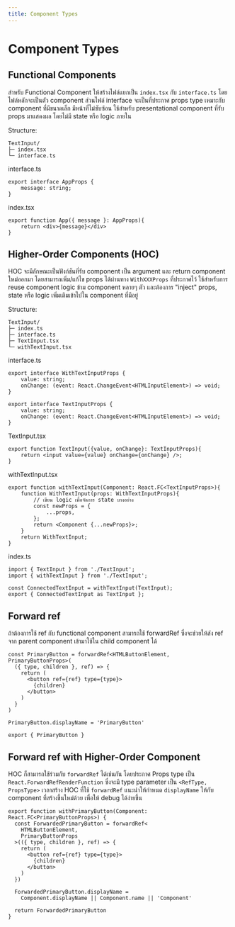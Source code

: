 ```yaml
---
title: Component Types
---
```


# Component Types

## Functional Components

สำหรับ Functional Component ให้สร้างไฟล์แยกเป็น `index.tsx` กับ `interface.ts` โดยไฟล์หลักจะเป็นตัว component ส่วนไฟล์ interface จะเป็นที่ประกาศ props type เหมาะกับ component ที่มีขนาดเล็ก มีหน้าที่ไม่ซับซ้อน ใช้สำหรับ presentational component ที่รับ props มาแสดงผล โดยไม่มี state หรือ logic ภายใน

Structure:

```
TextInput/
├─ index.tsx
└─ interface.ts
```

interface.ts

```
export interface AppProps {
    message: string;
}
```

index.tsx

```
export function App({ message }: AppProps){
    return <div>{message}</div>
}
```

## Higher-Order Components (HOC)

HOC จะมีลักษณะเป็นฟังก์ชันที่รับ component เป็น argument และ return component ใหม่ออกมา โดยสามารถเพิ่ม/แก้ไข props ได้ผ่านทาง `WithXXXProps` ที่ประกาศไว้ ใช้สำหรับการ reuse component logic ข้าม component หลายๆ ตัว และต้องการ "inject" props, state หรือ logic เพิ่มเติมเข้าไปใน component ที่มีอยู่

Structure:

```
TextInput/
├─ index.ts
├─ interface.ts
├─ TextInput.tsx
└─ withTextInput.tsx
```

interface.ts

```
export interface WithTextInputProps {
    value: string;
    onChange: (event: React.ChangeEvent<HTMLInputElement>) => void;
}

export interface TextInputProps {
    value: string;
    onChange: (event: React.ChangeEvent<HTMLInputElement>) => void;
}
```

TextInput.tsx

```
export function TextInput({value, onChange}: TextInputProps){
    return <input value={value} onChange={onChange} />;
}
```

withTextInput.tsx

```
export function withTextInput(Component: React.FC<TextInputProps>){
    function WithTextInput(props: WithTextInputProps){
        // เขียน logic เพื่อจัดการ state บางอย่าง
        const newProps = {
            ...props,
        };
        return <Component {...newProps}>;
    }
    return WithTextInput;
}
```

index.ts

```
import { TextInput } from './TextInput';
import { withTextInput } from './TextInput';

const ConnectedTextInput = withTextInput(TextInput);
export { ConnectedTextInput as TextInput };
```

## Forward ref

ถ้าต้องการใช้ ref กับ functional component สามารถใช้ forwardRef ซึ่งจะช่วยให้ส่ง ref จาก parent component เข้ามาใช้ใน child component ได้

```
const PrimaryButton = forwardRef<HTMLButtonElement, PrimaryButtonProps>(
  ({ type, children }, ref) => {
    return (
      <button ref={ref} type={type}>
        {children}
      </button>
    )
  }
)

PrimaryButton.displayName = 'PrimaryButton'

export { PrimaryButton }
```

## Forward ref with Higher-Order Component

HOC ก็สามารถใช้ร่วมกับ `forwardRef` ได้เช่นกัน โดยประกาศ Props type เป็น `React.ForwardRefRenderFunction` ซึ่งจะมี type parameter เป็น `<RefType, PropsType>`
เวลาสร้าง HOC ที่ใช้ `forwardRef` แนะนำให้กำหนด `displayName` ให้กับ component ที่สร้างขึ้นใหม่ด้วย เพื่อให้ debug ได้ง่ายขึ้น

```
export function withPrimaryButton(Component: React.FC<PrimaryButtonProps>) {
  const ForwardedPrimaryButton = forwardRef<
    HTMLButtonElement,
    PrimaryButtonProps
  >(({ type, children }, ref) => {
    return (
      <button ref={ref} type={type}>
        {children}
      </button>
    )
  })

  ForwardedPrimaryButton.displayName =
    Component.displayName || Component.name || 'Component'

  return ForwardedPrimaryButton
}
```
